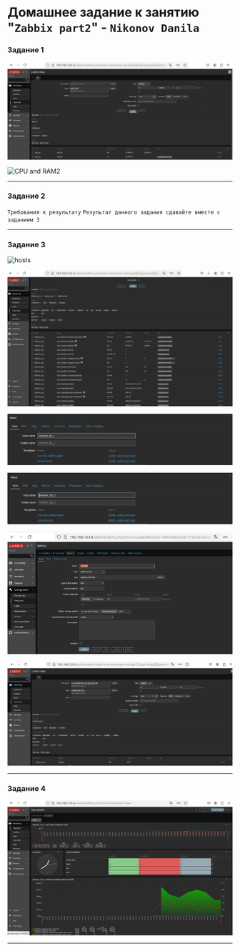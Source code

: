 # Домашнее задание к занятию "`Zabbix part2`" - `Nikonov Danila`

### Задание 1

![CPU and RAM](CPU_and_RAM.jpeg)


![CPU and RAM2](CPU_and_RAM.jpeg2)


---

### Задание 2


`Требования к результату`
`Результат данного задания сдавайте вместе с заданием 3`


---

### Задание 3

![hosts](hosts.jpeg)

![hosts_latest_data](hosts_latest_data.jpeg)

![templ](templ.jpeg)

![templ2](templ2.jpeg)

![templ_settings](templ_sett.jpeg)

![templ_latest_data](templ_done.jpeg)

---

### Задание 4

![Dashboard](Dashboard.jpeg)



---
